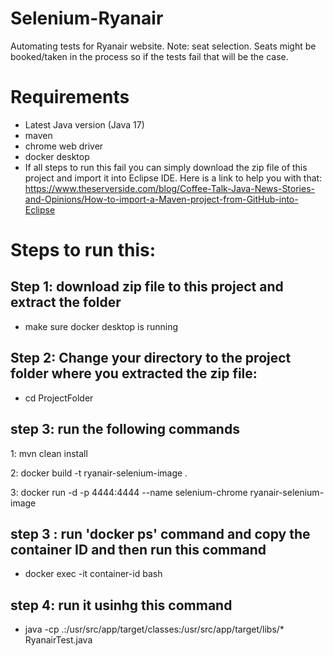 # Selenium-Ryanair
Automating tests for Ryanair website.
Note: seat selection. Seats might be booked/taken in the process so if the tests fail that will be the case. 

# Requirements
- Latest Java version (Java 17)
- maven
- chrome web driver
- docker desktop
- If all steps to run this fail you can simply download the zip file of this project and import it into Eclipse IDE. Here is a link to help you with that:
    https://www.theserverside.com/blog/Coffee-Talk-Java-News-Stories-and-Opinions/How-to-import-a-Maven-project-from-GitHub-into-Eclipse
# Steps to run this: 

## Step 1: download zip file to this project and extract the folder 

- make sure docker desktop is running 

## Step 2: Change your directory to the project folder where you extracted the zip file:

- cd ProjectFolder

## step 3: run the following commands 

1: mvn clean install

2: docker build -t ryanair-selenium-image .

3: docker run -d -p 4444:4444 --name selenium-chrome ryanair-selenium-image

## step 3 : run 'docker ps' command and copy the container ID and then run this command 

- docker exec -it container-id bash

## step 4: run it usinhg this command

- java -cp .:/usr/src/app/target/classes:/usr/src/app/target/libs/* RyanairTest.java


